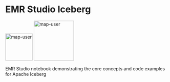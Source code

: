 # EMR Studio Iceberg

<img width="85" alt="map-user" src="https://img.shields.io/badge/views-227-green"> <img width="125" alt="map-user" src="https://img.shields.io/badge/unique visits-084-green">

EMR Studio notebook demonstrating the core concepts and code examples for Apache Iceberg
